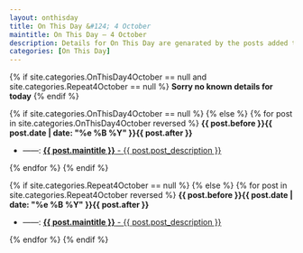 ```yaml
---
layout: onthisday
title: On This Day &#124; 4 October
maintitle: On This Day — 4 October
description: Details for On This Day are genarated by the posts added to the website so the content is subject to changes/updates over time.
categories: [On This Day]
---
```


{% if site.categories.OnThisDay4October == null and site.categories.Repeat4October == null %}
<strong>Sorry no known details for today</strong>
{% endif %}

{% if site.categories.OnThisDay4October == null %}
{% else %}
{% for post in site.categories.OnThisDay4October reversed %}
<strong>{{ post.before }}{{ post.date | date: "%e %B %Y" }}{{ post.after }}</strong>
<ul>
<li> ——: <a class="{{ post.class }}" href="{{ post.url }}"><strong>{{ post.maintitle }}</strong> - {{ post.post_description }}</a></li>
</ul>
{% endfor %}
{% endif %}

{% if site.categories.Repeat4October == null %}
{% else %}
{% for post in site.categories.Repeat4October reversed %}
<strong>{{ post.before }}{{ post.date | date: "%e %B %Y" }}{{ post.after }}</strong>
<ul>
<li> ——: <a class="{{ post.class }}" href="{{ post.url }}"><strong>{{ post.maintitle }}</strong> - {{ post.post_description }}</a></li>
</ul>
{% endfor %}
{% endif %}
